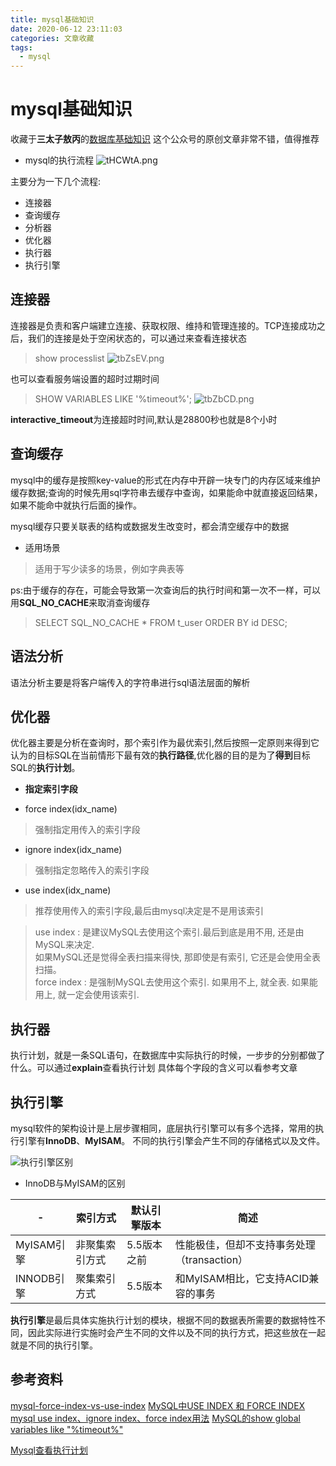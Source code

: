 ```yaml
---
title: mysql基础知识
date: 2020-06-12 23:11:03
categories: 文章收藏
tags:
  - mysql
---
```


# mysql基础知识

收藏于**三太子敖丙**的[数据库基础知识](https://mp.weixin.qq.com/s/NDL1Q6nqdPq5oMBWSpq4ug)
这个公众号的原创文章非常不错，值得推荐

- mysql的执行流程
![tHCWtA.png](https://s1.ax1x.com/2020/06/11/tHCWtA.md.png)

主要分为一下几个流程:
- 连接器
- 查询缓存
- 分析器
- 优化器
- 执行器
- 执行引擎

## 连接器

连接器是负责和客户端建立连接、获取权限、维持和管理连接的。TCP连接成功之后，我们的连接是处于空闲状态的，可以通过来查看连接状态
> show processlist
![tbZsEV.png](https://s1.ax1x.com/2020/06/11/tbZsEV.png)

也可以查看服务端设置的超时过期时间
> SHOW VARIABLES LIKE '%timeout%';
![tbZbCD.png](https://s1.ax1x.com/2020/06/11/tbZbCD.png)

**interactive_timeout**为连接超时时间,默认是28800秒也就是8个小时



## 查询缓存

mysql中的缓存是按照key-value的形式在内存中开辟一块专门的内存区域来维护缓存数据;查询的时候先用sql字符串去缓存中查询，如果能命中就直接返回结果，如果不能命中就执行后面的操作。

mysql缓存只要关联表的结构或数据发生改变时，都会清空缓存中的数据

- 适用场景
> 适用于写少读多的场景，例如字典表等

ps:由于缓存的存在，可能会导致第一次查询后的执行时间和第一次不一样，可以用**SQL_NO_CACHE**来取消查询缓存
> SELECT SQL_NO_CACHE * FROM t_user ORDER BY id DESC;

## 语法分析

语法分析主要是将客户端传入的字符串进行sql语法层面的解析

## 优化器

优化器主要是分析在查询时，那个索引作为最优索引,然后按照一定原则来得到它认为的目标SQL在当前情形下最有效的**执行路径**,优化器的目的是为了**得到**目标SQL的**执行计划**。

- **指定索引字段**

- force index(idx_name)
> 强制指定用传入的索引字段

- ignore index(idx_name)
> 强制指定忽略传入的索引字段

- use index(idx_name)
> 推荐使用传入的索引字段,最后由mysql决定是不是用该索引

> use index : 是建议MySQL去使用这个索引.最后到底是用不用, 还是由MySQL来决定.<br> 如果MySQL还是觉得全表扫描来得快, 那即使是有索引, 它还是会使用全表扫描。<br>force index : 是强制MySQL去使用这个索引. 如果用不上, 就全表. 如果能用上, 就一定会使用该索引.


## 执行器

执行计划，就是一条SQL语句，在数据库中实际执行的时候，一步步的分别都做了什么。可以通过**explain**查看执行计划
具体每个字段的含义可以看参考文章

## 执行引擎

mysql软件的架构设计是上层步骤相同，底层执行引擎可以有多个选择，常用的执行引擎有**InnoDB**、**MyISAM**。
不同的执行引擎会产生不同的存储格式以及文件。

![执行引擎区别](https://segmentfault.com/img/bVbvl5j?w=1721&h=1056)

- InnoDB与MyISAM的区别

-|索引方式|默认引擎版本|简述
--|--|--|--
MyISAM引擎|非聚集索引方式|5.5版本之前|性能极佳，但却不支持事务处理（transaction）
INNODB引擎|聚集索引方式|5.5版本|和MyISAM相比，它支持ACID兼容的事务

**执行引擎**是最后具体实施执行计划的模块，根据不同的数据表所需要的数据特性不同，因此实际进行实施时会产生不同的文件以及不同的执行方式，把这些放在一起就是不同的执行引擎。





## 参考资料
[mysql-force-index-vs-use-index](https://stackoverflow.com/questions/20797475/mysql-force-index-vs-use-index)
[MySQL中USE INDEX 和 FORCE INDEX](https://emacsist.github.io/emacsist.github.io/2016/07/15/mysql%E4%B8%ADuse-index-%E5%92%8C-force-index/)
[mysql use index、ignore index、force index用法](https://blog.csdn.net/weixin_43740552/article/details/102623930)
[MySQL的show global variables like "%timeout%"](http://gxg353.blog.sohu.com/232999339.html)

[Mysql查看执行计划](https://blog.csdn.net/weixin_41558728/article/details/81704916)
